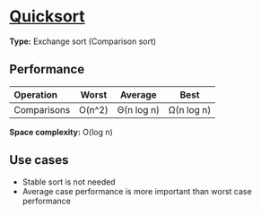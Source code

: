 # [Quicksort](https://en.wikipedia.org/wiki/Quicksort)

**Type:** Exchange sort (Comparison sort)

## Performance

| Operation   | Worst  |  Average   |    Best    |
| :---------- | :----: | :--------: | :--------: |
| Comparisons | O(n^2) | Θ(n log n) | Ω(n log n) |

**Space complexity:** O(log n)

## Use cases

- Stable sort is not needed
- Average case performance is more important than worst case performance
